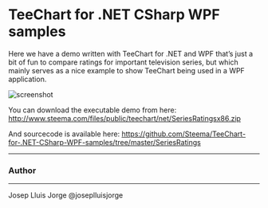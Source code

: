 
TeeChart for .NET CSharp WPF samples
==================

Here we have a demo written with TeeChart for .NET and WPF that’s just a bit of fun to compare ratings for important television series, but which mainly serves as a nice example to show TeeChart being used in a WPF application. 

![screenshot](https://github.com/Steema/TeeChart-for-.NET-CSharp-WPF-samples/blob/master/SeriesRatings/Screenshots/series-ratings.gif? "TeeChart for NET C#-WPF demo")

You can download the executable demo from here: http://www.steema.com/files/public/teechart/net/SeriesRatingsx86.zip

And sourcecode is available here: https://github.com/Steema/TeeChart-for-.NET-CSharp-WPF-samples/tree/master/SeriesRatings

---
### Author
------
Josep Lluis Jorge
@joseplluisjorge
